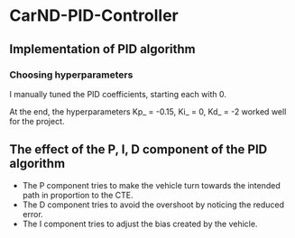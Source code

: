 # CarND-PID-Controller

## Implementation of PID algorithm

### Choosing hyperparameters
I manually tuned the PID coefficients, starting each with 0.

At the end, the hyperparameters Kp_ = -0.15, Ki_ = 0, Kd_ = -2 worked well for the project.

## The effect of the P, I, D component of the PID algorithm

* The P component tries to make the vehicle turn towards the intended path in proportion to the CTE.
* The D component tries to avoid the overshoot by noticing the reduced error.
* The I component tries to adjust the bias created by the vehicle.
